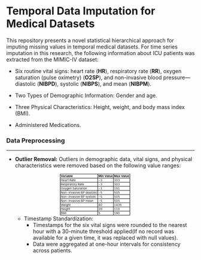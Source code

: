 # Temporal Data Imputation for Medical Datasets

This repository presents a novel statistical hierarchical approach for imputing missing values in temporal medical datasets. For time series imputation in this research, the following information about ICU patients was extracted from the MIMIC-IV dataset:

- Six routine vital signs: heart rate (**HR**), respiratory rate (**RR**), oxygen saturation (pulse oximetry) (**O2SP**), and non-invasive blood pressure—diastolic (**NIBPD**), systolic (**NIBPS**), and mean (**NIBPM**).
  
- Two Types of Demographic Information: Gender and age.

- Three Physical Characteristics: Height, weight, and body mass index (BMI).

- Administered Medications.


### Data Preprocessing
___

- **Outlier Removal:** Outliers in demographic data, vital signs, and physical characteristics were removed based on the following value ranges:

  <table style="font-size: 8px; line-height: 1; width: 50%; margin: auto; border-collapse: collapse;">
  <thead>
    <tr>
      <th style="border: 1px solid black; padding: 1px; text-align: left;">Variable</th>
      <th style="border: 1px solid black; padding: 1px; text-align: left;">Min Value</th>
      <th style="border: 1px solid black; padding: 1px; text-align: left;">Max Value</th>
    </tr>
  </thead>
  <tbody>
    <tr>
      <td style="border: 1px solid black; padding: 1px;">Heart Rate</td>
      <td style="border: 1px solid black; padding: 1px;">-3</td>
      <td style="border: 1px solid black; padding: 1px;">303</td>
    </tr>
    <tr>
      <td style="border: 1px solid black; padding: 1px;">Respiratory Rate</td>
      <td style="border: 1px solid black; padding: 1px;">-3</td>
      <td style="border: 1px solid black; padding: 1px;">303</td>
    </tr>
    <tr>
      <td style="border: 1px solid black; padding: 1px;">Oxygen Saturation</td>
      <td style="border: 1px solid black; padding: 1px;">-1</td>
      <td style="border: 1px solid black; padding: 1px;">101</td>
    </tr>
    <tr>
      <td style="border: 1px solid black; padding: 1px;">Non-invasive BP diastolic</td>
      <td style="border: 1px solid black; padding: 1px;">-5</td>
      <td style="border: 1px solid black; padding: 1px;">505</td>
    </tr>
    <tr>
      <td style="border: 1px solid black; padding: 1px;">Non-invasive BP systolic</td>
      <td style="border: 1px solid black; padding: 1px;">-5</td>
      <td style="border: 1px solid black; padding: 1px;">505</td>
    </tr>
    <tr>
      <td style="border: 1px solid black; padding: 1px;">Non-invasive BP mean</td>
      <td style="border: 1px solid black; padding: 1px;">-5</td>
      <td style="border: 1px solid black; padding: 1px;">505</td>
    </tr>
    <tr>
      <td style="border: 1px solid black; padding: 1px;">Weight</td>
      <td style="border: 1px solid black; padding: 1px;">40</td>
      <td style="border: 1px solid black; padding: 1px;">1435</td>
    </tr>
    <tr>
      <td style="border: 1px solid black; padding: 1px;">Height</td>
      <td style="border: 1px solid black; padding: 1px;">20</td>
      <td style="border: 1px solid black; padding: 1px;">110</td>
    </tr>
    <tr>
      <td style="border: 1px solid black; padding: 1px;">BMI</td>
      <td style="border: 1px solid black; padding: 1px;">5</td>
      <td style="border: 1px solid black; padding: 1px;">190</td>
    </tr>
  </tbody>
</table>

- Timestamp Standardization:
  - Timestamps for the six vital signs were rounded to the nearest hour with a 30-minute threshold applied(If no record was available for a given time, it was replaced with null values).
  - Data were aggregated at one-hour intervals for consistency across patients.








  





